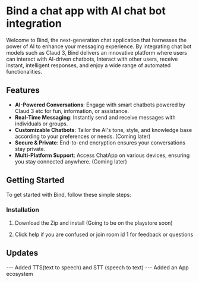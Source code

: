 # Bind a chat app with AI chat bot integration

Welcome to Bind, the next-generation chat application that harnesses the power of AI to enhance your messaging experience. By integrating chat bot models such as Claud 3, Bind delivers an innovative platform where users can interact with AI-driven chatbots, Interact with other users, receive instant, intelligent responses, and enjoy a wide range of automated functionalities.

## Features

- **AI-Powered Conversations**: Engage with smart chatbots powered by Claud 3 etc for fun, information, or assistance.
- **Real-Time Messaging**: Instantly send and receive messages with individuals or groups.
- **Customizable Chatbots**: Tailor the AI's tone, style, and knowledge base according to your preferences or needs. (Coming later)
- **Secure & Private**: End-to-end encryption ensures your conversations stay private.
- **Multi-Platform Support**: Access ChatApp on various devices, ensuring you stay connected anywhere. (Coming later)

## Getting Started

To get started with Bind, follow these simple steps:

### Installation

1. Download the Zip and install (Going to be on the playstore soon)

2. Click help if you are confused or join room id 1 for feedback or questions

## Updates

--- Added TTS(text to speech) and STT (speech to text)
--- Added an App ecosystem
